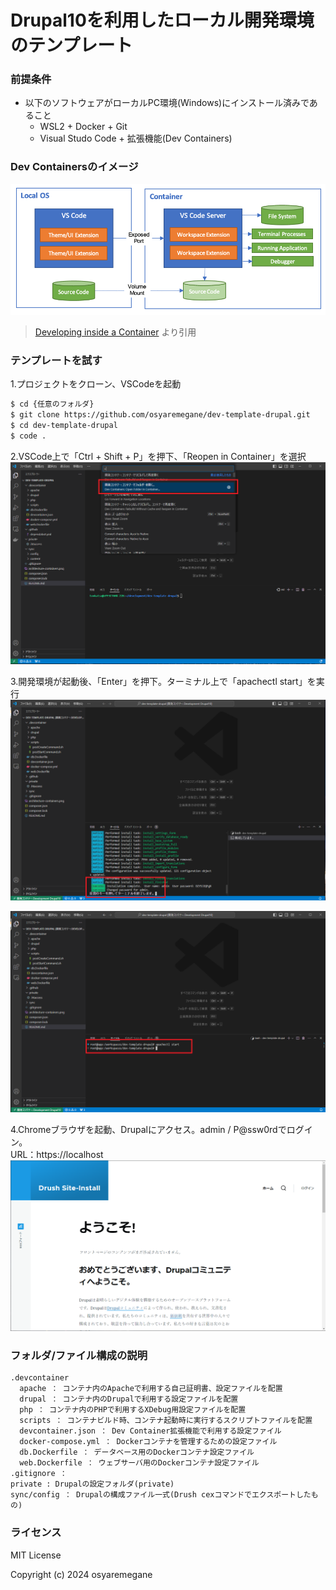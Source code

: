 # Drupal10を利用したローカル開発環境のテンプレート

### 前提条件
- 以下のソフトウェアがローカルPC環境(Windows)にインストール済みであること
  - WSL2 + Docker + Git
  - Visual Studo Code + 拡張機能(Dev Containers)

### Dev Containersのイメージ
![](./architecture-containers.png "Dev Containersのイメージ")
> [Developing inside a Container](https://code.visualstudio.com/docs/devcontainers/containers) より引用

### テンプレートを試す
1.プロジェクトをクローン、VSCodeを起動

```sh
$ cd {任意のフォルダ}
$ git clone https://github.com/osyaremegane/dev-template-drupal.git
$ cd dev-template-drupal
$ code .
```

2.VSCode上で「Ctrl + Shift + P」を押下、「Reopen in Container」を選択  
![](./dev-container-start-image.png "Reopen in Container")

3.開発環境が起動後、「Enter」を押下。ターミナル上で「apachectl start」を実行
![](./dev-container-started-image.png "Enter")

![](./apache-start-image.png "apache start")

4.Chromeブラウザを起動、Drupalにアクセス。admin / P@ssw0rdでログイン。  
URL：https://localhost 
![](./drupal-start-image.png "apache start")

### フォルダ/ファイル構成の説明
```
.devcontainer
  apache ： コンテナ内のApacheで利用する自己証明書、設定ファイルを配置
  drupal ： コンテナ内のDrupalで利用する設定ファイルを配置
  php ： コンテナ内のPHPで利用するXDebug用設定ファイルを配置
  scripts ： コンテナビルド時、コンテナ起動時に実行するスクリプトファイルを配置
  devcontainer.json ： Dev Container拡張機能で利用する設定ファイル
  docker-compose.yml ： Dockerコンテナを管理するための設定ファイル
  db.Dockerfile ： データベース用のDockerコンテナ設定ファイル
  web.Dockerfile ： ウェブサーバ用のDockerコンテナ設定ファイル
.gitignore ： 
private : Drupalの設定フォルダ(private)
sync/config ： Drupalの構成ファイル一式(Drush cexコマンドでエクスポートしたもの)
```

### ライセンス
MIT License

Copyright (c) 2024 osyaremegane
